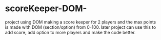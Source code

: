 # scoreKeeper-DOM-
project using DOM  making a score keeper for 2 players and the max points is made with DOM (section/option) from 0-100.  later project can use this to add score, add option to more players and make the code better.
